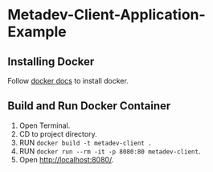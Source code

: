 # Metadev-Client-Application-Example

## Installing Docker 

Follow [docker docs](https://docs.docker.com/get-docker/) to install docker.

## Build and Run Docker Container

1. Open Terminal.
2. CD to project directory.
3. RUN `docker build -t metadev-client .`
4. RUN `docker run --rm -it -p 8080:80 metadev-client`.
5. Open [http://localhost:8080/](http://localhost:4200/).
